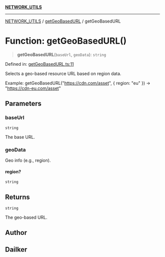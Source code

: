 [**NETWORK_UTILS**](../../README.md)

***

[NETWORK_UTILS](../../README.md) / [getGeoBasedURL](../README.md) / getGeoBasedURL

# Function: getGeoBasedURL()

> **getGeoBasedURL**(`baseUrl`, `geoData`): `string`

Defined in: [getGeoBasedURL.ts:11](https://github.com/dailker/everyutil/blob/9ec04d41a381dab61073bf86e9abc70eaf55066d/src/network/getGeoBasedURL.ts#L11)

Selects a geo-based resource URL based on region data.

Example: getGeoBasedURL("https://cdn.com/asset", { region: "eu" }) → "https://cdn-eu.com/asset"

## Parameters

### baseUrl

`string`

The base URL.

### geoData

Geo info (e.g., region).

#### region?

`string`

## Returns

`string`

The geo-based URL.

## Author

## Dailker
